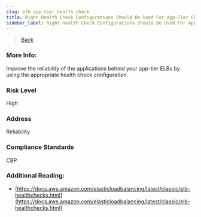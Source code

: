 ```yaml
---
slug: elb_app_tier_health_check
title: Right Health Check Configurations Should Be Used For App-Tier ELBs
sidebar_label: Right Health Check Configurations Should Be Used For App-Tier ELBs
---
```

> [Back](../../elbmonitoring)

### More Info:
Improve the reliability of the applications behind your app-tier ELBs by using the appropriate health check configuration. 

### Risk Level
High

### Address
Reliability

### Compliance Standards
CBP

### Additional Reading:
- [https://docs.aws.amazon.com/elasticloadbalancing/latest/classic/elb-healthchecks.html](https://docs.aws.amazon.com/elasticloadbalancing/latest/classic/elb-healthchecks.html) 

